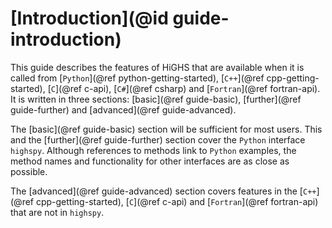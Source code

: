 # [Introduction](@id guide-introduction)

This guide describes the features of HiGHS that are available when it
is called from [`Python`](@ref python-getting-started), [`C++`](@ref
cpp-getting-started), [`C`](@ref c-api), [`C#`](@ref csharp)  and [`Fortran`](@ref
fortran-api). It is written in three sections: [basic](@ref
guide-basic), [further](@ref guide-further) and [advanced](@ref
guide-advanced). 

The [basic](@ref guide-basic) section will be sufficient for most
users. This and the [further](@ref guide-further) section cover the
`Python` interface `highspy`.  Although references to methods link to
`Python` examples, the method names and functionality for other
interfaces are as close as possible.

The [advanced](@ref guide-advanced) section covers features in the
[`C++`](@ref cpp-getting-started), [`C`](@ref c-api) and
[`Fortran`](@ref fortran-api) that are not in `highspy`.